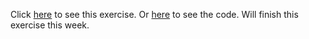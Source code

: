Click [here]() to see this exercise.
Or [here]() to see the code.
Will finish this exercise this week.
